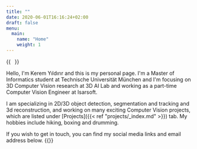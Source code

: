 ```yaml
---
title: ""
date: 2020-06-01T16:16:24+02:00
draft: false
menu:
  main:
    name: "Home"
    weight: 1
---
```


{{<image float="left" width="11em" frame="false" src="img/prof_pic.jpg" >}}


Hello, I'm Kerem Yıldırır and this is my personal page. I'm a Master of Informatics student at
Technische Universität München and I'm focusing on 3D Computer Vision research
at 3D AI Lab and working as a part-time Computer Vision Engineer at Isarsoft.

I am specializing in 2D/3D object detection, segmentation and tracking and 3d reconstruction, and working on many exciting Computer Vision projects, which are listed under  [Projects]({{< ref "projects/_index.md" >}}) tab. My hobbies include hiking, boxing and drumming.

If you wish to get in touch, you can find my social media links and email
address below.
{{<social>}}

